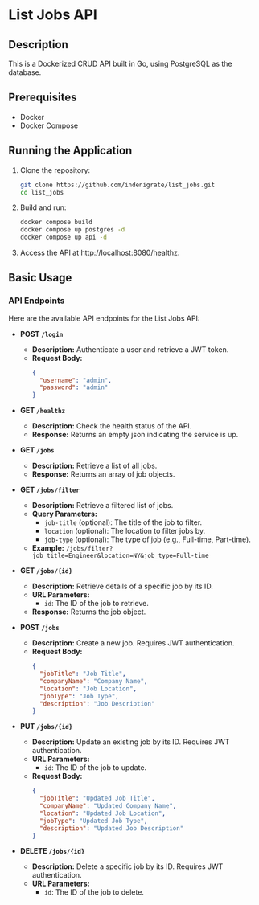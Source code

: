 # List Jobs API

## Description

This is a Dockerized CRUD API built in Go, using PostgreSQL as the database.

## Prerequisites

- Docker
- Docker Compose

## Running the Application

1. Clone the repository:

   ```bash
   git clone https://github.com/indenigrate/list_jobs.git
   cd list_jobs
2. Build and run:

   ```bash
   docker compose build
   docker compose up postgres -d
   docker compose up api -d

3. Access the API at http://localhost:8080/healthz.
## Basic Usage

### API Endpoints

Here are the available API endpoints for the List Jobs API:

- **POST `/login`**
  - **Description:** Authenticate a user and retrieve a JWT token.
  - **Request Body:** 
    ```json
    {
      "username": "admin",
      "password": "admin"
    }
    ```

- **GET `/healthz`**
  - **Description:** Check the health status of the API.
  - **Response:** Returns an empty json indicating the service is up.

- **GET `/jobs`**
  - **Description:** Retrieve a list of all jobs.
  - **Response:** Returns an array of job objects.

- **GET `/jobs/filter`**
  - **Description:** Retrieve a filtered list of jobs.
  - **Query Parameters:**
    - `job-title` (optional): The title of the job to filter.
    - `location` (optional): The location to filter jobs by.
    - `job-type` (optional): The type of job (e.g., Full-time, Part-time).
  - **Example:** `/jobs/filter?job_title=Engineer&location=NY&job_type=Full-time`

- **GET `/jobs/{id}`**
  - **Description:** Retrieve details of a specific job by its ID.
  - **URL Parameters:**
    - `id`: The ID of the job to retrieve.
  - **Response:** Returns the job object.

- **POST `/jobs`**
  - **Description:** Create a new job. Requires JWT authentication.
  - **Request Body:**
    ```json
    {
      "jobTitle": "Job Title",
      "companyName": "Company Name",
      "location": "Job Location",
      "jobType": "Job Type",
      "description": "Job Description"
    }
    ```

- **PUT `/jobs/{id}`**
  - **Description:** Update an existing job by its ID. Requires JWT authentication.
  - **URL Parameters:**
    - `id`: The ID of the job to update.
  - **Request Body:**
    ```json
    {
      "jobTitle": "Updated Job Title",
      "companyName": "Updated Company Name",
      "location": "Updated Job Location",
      "jobType": "Updated Job Type",
      "description": "Updated Job Description"
    }
    ```

- **DELETE `/jobs/{id}`**
  - **Description:** Delete a specific job by its ID. Requires JWT authentication.
  - **URL Parameters:**
    - `id`: The ID of the job to delete.





